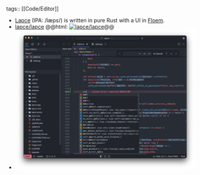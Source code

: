tags:: [[Code/Editor]]

- [Lapce](https://lapce.dev/) (IPA: /læps/) is written in pure Rust with a UI in [Floem](https://github.com/lapce/floem).
- [lapce/lapce](https://github.com/lapce/lapce)
  @@html: <a href="https://github.com/lapce/lapce/"><img src="https://github-readme-stats-astronomer.vercel.app/api/pin/?username=lapce&repo=lapce&theme=tokyonight" alt="lapce/lapce"/></a>@@
- ![Lapce Demo](https://raw.githubusercontent.com/lapce/lapce/master/extra/images/screenshot.png)
